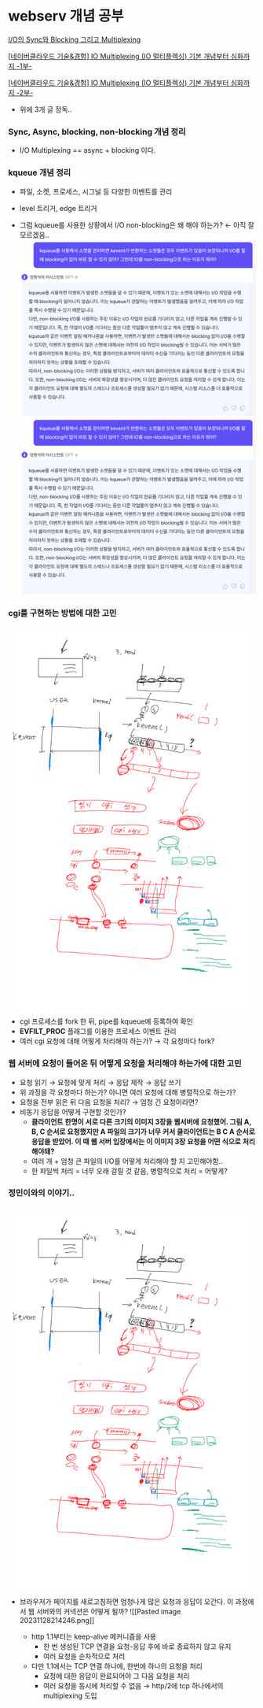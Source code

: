 # webserv 개념 공부

[I/O의 Sync와 Blocking 그리고 Multiplexing](https://jiwondev.tistory.com/118)

[[네이버클라우드 기술&경험] IO Multiplexing (IO 멀티플렉싱) 기본 개념부터 심화까지 -1부-](https://blog.naver.com/n_cloudplatform/222189669084)

[[네이버클라우드 기술&경험] IO Multiplexing (IO 멀티플렉싱) 기본 개념부터 심화까지 -2부-](https://blog.naver.com/PostView.naver?blogId=n_cloudplatform&logNo=222255261317&parentCategoryNo=&categoryNo=11&viewDate=&isShowPopularPosts=false&from=postView)

- 위에 3개 글 정독..

### Sync, Async, blocking, non-blocking 개념 정리

- I/O Multiplexing == async + blocking 이다.

### kqueue 개념 정리

- 파일, 소켓, 프로세스, 시그널 등 다양한 이벤트를 관리
    
- level 트리거, edge 트리거
    
- 그럼 kqueue를 사용한 상황에서 I/O non-blocking은 왜 해야 하는가? ← 아직 잘 모르겠음..
![kqueue질문1](<../resources/Pasted image 20231128213743.png>)
![kqueue질문2](<../resources/Pasted image 20231128213743.png>)

### cgi를 구현하는 방법에 대한 고민

![](../resources/2023-11-28-22-13-19.png)

- cgi 프로세스를 fork 한 뒤, pipe를 kqueue에 등록하여 확인
- **EVFILT_PROC** 플래그를 이용한 프로세스 이벤트 관리
- 여러 cgi 요청에 대해 어떻게 처리해야 하는가? → 각 요청마다 fork?

### 웹 서버에 요청이 들어온 뒤 어떻게 요청을 처리해야 하는가에 대한 고민

- 요청 읽기 → 요청에 맞게 처리 → 응답 제작 → 응답 쓰기
- 위 과정을 각 요청마다 하는가? 아니면 여러 요청에 대해 병렬적으로 하는가?
- 요청을 전부 읽은 뒤 다음 요청을 처리? → 엄청 긴 요청이라면?
- 비동기 응답을 어떻게 구현할 것인가?
    - **클라이언트 한명이 서로 다른 크기의 이미지 3장을 웹서버에 요청했어. 그림 A, B, C 순서로 요청했지만 A 파일의 크기가 너무 커서 클라이언트는 B C A 순서로 응답을 받았어. 이 때 웹 서버 입장에서는 이 이미지 3장 요청을 어떤 식으로 처리해야돼?**
    - 여러 개 + 엄청 큰 파일의 I/O를 어떻게 처리해야 할 지 고민해야함..
    - 한 파일씩 처리 = 너무 오래 걸릴 것 같음, 병렬적으로 처리 = 어떻게?

### 정민이와의 이야기..

![](../resources/2023-11-28-22-12-29.png)

- 브라우저가 페이지를 새로고침하면 엄청나게 많은 요청과 응답이 오간다. 이 과정에서 웹 서버와의 커넥션은 어떻게 될까?
    ![[Pasted image 20231128214246.png]]
    
    - http 1.1부터는 keep-alive 메커니즘을 사용
        - 한 번 생성된 TCP 연결을 요청-응답 후에 바로 종료하지 않고 유지
        - 여러 요청을 순차적으로 처리
    - 다만 1.1에서는 TCP 연결 하나에, 한번에 하나의 요청을 처리
        - 요청에 대한 응답이 완료되어야 그 다음 요청을 처리
        - 여러 요청을 동시에 처리할 수 없음 → http/2에 tcp 하나에서의 multiplexing 도입